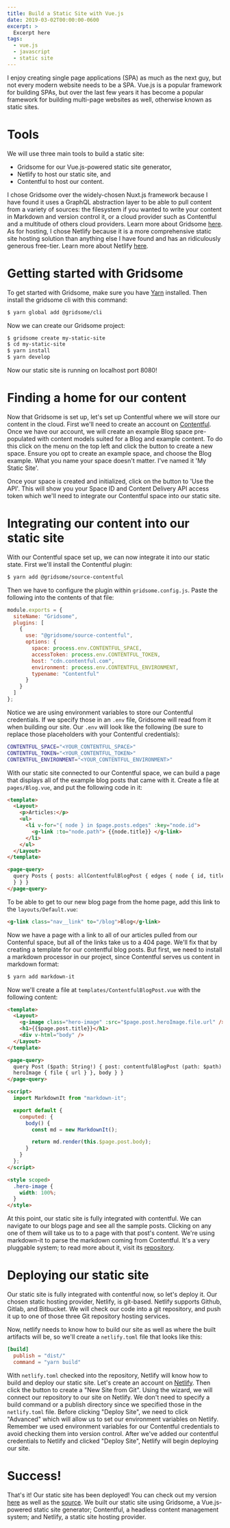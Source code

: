 ```yaml
---
title: Build a Static Site with Vue.js
date: 2019-03-02T00:00:00-0600
excerpt: >
  Excerpt here
tags:
  - vue.js
  - javascript
  - static site
---
```


I enjoy creating single page applications (SPA) as much as the next guy, but
not every modern website needs to be a SPA. Vue.js is a popular framework for
building SPAs, but over the last few years it has become a popular framework for
building multi-page websites as well, otherwise known as static sites.

# Tools

We will use three main tools to build a static site:

- Gridsome for our Vue.js-powered static site generator,
- Netlify to host our static site, and
- Contentful to host our content.

I chose Gridsome over the widely-chosen Nuxt.js
framework because I have found it uses a GraphQL abstraction layer to be able
to pull content from a variety of sources: the filesystem if you wanted to
write your content in Markdown and version control it, or a cloud provider such
as Contentful and a multitude of others cloud providers. Learn more about
Gridsome [here](https://gridsome.org). As for hosting, I chose Netlify because
it is a more comprehensive static site hosting solution than anything else I
have found and has an ridiculously generous free-tier. Learn more about Netlify
[here](https://www.netlify.com).

# Getting started with Gridsome

To get started with Gridsome, make sure you have [Yarn](https://yarnpkg.com)
installed. Then install the gridsome cli with this command:

```bash
$ yarn global add @gridsome/cli
```

Now we can create our Gridsome project:

```bash
$ gridsome create my-static-site
$ cd my-static-site
$ yarn install
$ yarn develop
```

Now our static site is running on localhost port 8080!

# Finding a home for our content

Now that Gridsome is set up, let's set up Contentful where we will store our
content in the cloud. First we'll need to create an account on
[Contentful](https://contentful.com). Once we have our account, we will create
an example Blog space pre-populated with content models suited for a Blog and
example content. To do this click on the menu on the top left and click the
button to create a new space. Ensure you opt to create an example space, and
choose the Blog example. What you name your space doesn't matter. I've named it
'My Static Site'.

Once your space is created and initialized, click on the button to 'Use the
API'. This will show you your Space ID and Content Delivery API access token
which we'll need to integrate our Contentful space into our static site.

# Integrating our content into our static site

With our Contentful space set up, we can now integrate it into our static
state. First we'll install the Contentful plugin:

```bash
$ yarn add @gridsome/source-contentful
```

Then we have to configure the plugin within `gridsome.config.js`. Paste the
following into the contents of that file:

```js
module.exports = {
  siteName: "Gridsome",
  plugins: [
    {
      use: "@gridsome/source-contentful",
      options: {
        space: process.env.CONTENTFUL_SPACE,
        accessToken: process.env.CONTENTFUL_TOKEN,
        host: "cdn.contentful.com",
        environment: process.env.CONTENTFUL_ENVIRONMENT,
        typename: "Contentful"
      }
    }
  ]
};
```

Notice we are using environment variables to store our Contentful credentials.
If we specify those in an `.env` file, Gridsome will read from it when building
our site. Our `.env` will look like the following (be sure to replace those placeholders
with your Contentful credentials):

```bash
CONTENTFUL_SPACE="<YOUR_CONTENTFUL_SPACE>"
CONTENTFUL_TOKEN="<YOUR_CONTENTFUL_TOKEN>"
CONTENTFUL_ENVIRONMENT="<YOUR_CONTENTFUL_ENVIRONMENT>"
```

With our static site connected to our Contentful space, we can build a page
that displays all of the example blog posts that came with it. Create a file at
`pages/Blog.vue`, and put the following code in it:

```html
<template>
  <Layout>
    <p>Articles:</p>
    <ul>
      <li v-for="{ node } in $page.posts.edges" :key="node.id">
        <g-link :to="node.path"> {{node.title}} </g-link>
      </li>
    </ul>
  </Layout>
</template>

<page-query>
  query Posts { posts: allContentfulBlogPost { edges { node { id, title, path }
  } } }
</page-query>
```

To be able to get to our new blog page from the home page, add this link to the
`layouts/Default.vue`:

```html
<g-link class="nav__link" to="/blog">Blog</g-link>
```

Now we have a page with a link to all of our articles pulled from our Contenful
space, but all of the links take us to a 404 page. We'll fix that by creating a
template for our contentful blog posts. But first, we need to install a markdown
processor in our project, since Contentful serves us content in markdown format:

```bash
$ yarn add markdown-it
```

Now we'll create a file at `templates/ContentfulBlogPost.vue` with the following content:

```html
<template>
  <Layout>
    <g-image class="hero-image" :src="$page.post.heroImage.file.url" />
    <h1>{{$page.post.title}}</h1>
    <div v-html="body" />
  </Layout>
</template>

<page-query>
  query Post ($path: String!) { post: contentfulBlogPost (path: $path) { title,
  heroImage { file { url } }, body } }
</page-query>

<script>
  import MarkdownIt from "markdown-it";

  export default {
    computed: {
      body() {
        const md = new MarkdownIt();

        return md.render(this.$page.post.body);
      }
    }
  };
</script>

<style scoped>
  .hero-image {
    width: 100%;
  }
</style>
```

At this point, our static site is fully integrated with contentful. We can
navigate to our blogs page and see all the sample posts. Clicking on any one of
them will take us to to a page with that post's content. We're using
markdown-it to parse the markdown coming from Contentful. It's a very pluggable
system; to read more about it, visit its
[repository](https://www.github.com/markdown-it/markdown-it).

# Deploying our static site

Our static site is fully integrated with contentful now, so let's deploy it.
Our chosen static hosting provider, Netlify, is git-based. Netlify supports
Github, Gitlab, and Bitbucket. We will check our code into a git repository,
and push it up to one of those three Git repository hosting services.

Now, netlify needs to know how to build our site as well as where the built
artifacts will be, so we'll create a `netlify.toml` file that looks like this:

```toml
[build]
  publish = "dist/"
  command = "yarn build"
```

With `netlify.toml` checked into the repository, Netlify will know how to build
and deploy our static site. Let's create an account on
[Netlify](https://www.netlify.com). Then click the button to create a "New Site
from Git". Using the wizard, we will connect our repository to our site on
Netlify. We don't need to specify a build command or a publish directory since
we specified those in the `netlify.toml` file. Before clicking "Deploy Site",
we need to click "Advanced" which will allow us to set our environment
variables on Netlify. Remember we used environment variables for our Contentful
credentials to avoid checking them into version control. After we've added our
contentful credentials to Netlify and clicked "Deploy Site", Netlify will begin
deploying our site.

# Success!

That's it! Our static site has been deployed! You can check out my version
[here](https://xenodochial-varahamihira-1dc3a7.netlify.com) as well as the
[source](https://www.github.com/towerism/my-static-site). We built our static
site using Gridsome, a Vue.js-powered static site generator; Contentful, a
headless content management system; and Netlify, a static site hosting
provider.
